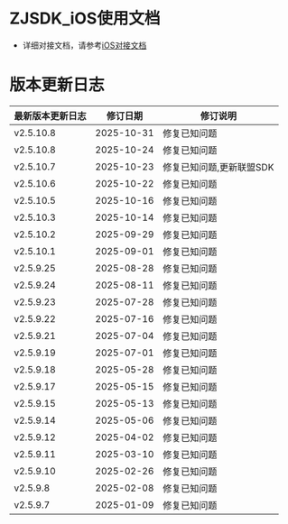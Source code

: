 # ZJSDK_iOS使用文档

- 详细对接文档，请参考[iOS对接文档](https://static-1318684143.cos.ap-shanghai.myqcloud.com/sdk-downloads/docs/native/ios/index.html)

# 版本更新日志
| 最新版本更新日志 | 修订日期 | 修订说明 |
| -- | -- | -- |
| v2.5.10.8 | 2025-10-31 | 修复已知问题 |
| v2.5.10.8 | 2025-10-24 | 修复已知问题 |
| v2.5.10.7 | 2025-10-23 | 修复已知问题,更新联盟SDK |
| v2.5.10.6 | 2025-10-22 | 修复已知问题 |
| v2.5.10.5 | 2025-10-16 | 修复已知问题 |
| v2.5.10.3 | 2025-10-14 | 修复已知问题 |
| v2.5.10.2 | 2025-09-29 | 修复已知问题 |
| v2.5.10.1 | 2025-09-01 | 修复已知问题 |
| v2.5.9.25 | 2025-08-28 | 修复已知问题 |
| v2.5.9.24 | 2025-08-11 | 修复已知问题 |
| v2.5.9.23 | 2025-07-28 | 修复已知问题 |
| v2.5.9.22 | 2025-07-16 | 修复已知问题 |
| v2.5.9.21 | 2025-07-04 | 修复已知问题 |
| v2.5.9.19 | 2025-07-01 | 修复已知问题 |
| v2.5.9.18 | 2025-05-28 | 修复已知问题 |
| v2.5.9.17 | 2025-05-15 | 修复已知问题 |
| v2.5.9.15 | 2025-05-13 | 修复已知问题 |
| v2.5.9.14 | 2025-05-06 | 修复已知问题 |
| v2.5.9.12 | 2025-04-02 | 修复已知问题 |
| v2.5.9.11 | 2025-03-10 | 修复已知问题 |
| v2.5.9.10 | 2025-02-26 | 修复已知问题 |
| v2.5.9.8 | 2025-02-08 | 修复已知问题 |
| v2.5.9.7 | 2025-01-09 | 修复已知问题 |

